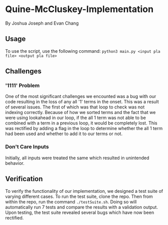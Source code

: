 # Quine-McCluskey-Implementation
By Joshua Joseph and Evan Chang
## Usage
To use the script, use the following command: `python3 main.py <input pla file> <output pla file>`
## Challenges
### '1111' Problem
One of the most significant challenges we encounted was a bug with our code resulting in the loss of any all '1' terms in the onset. This was a result of several issues. The first of which was that loop to check was not indexing correctly. Because of how we sorted terms and the fact that we were using lookahead in our loop, if the all 1 term was not able to be combined with a term in a previous loop, it would be completely lost. This was rectified by adding a flag in the loop to determine whether the all 1 term had been used and whether to add it to our terms or not.
### Don't Care Inputs
Initially, all inputs were treated the same which resulted in unintended behavior. 
## Verification
To verify the functionality of our implementation, we designed a test suite of varying different cases. To run the test suite, clone the repo. Then from within the repo, run the command `./testSuite.sh`. Doing so will automatically run 7 tests and compare the results with a validation output. Upon testing, the test suite revealed several bugs which have now been rectified.